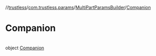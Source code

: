 //[trustless](../../../../index.md)/[com.trustless.params](../../index.md)/[MultiPartParamsBuilder](../index.md)/[Companion](index.md)

# Companion

\
object [Companion](index.md)
